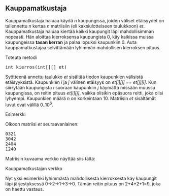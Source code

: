 ## Kauppamatkustaja ##

Kauppamatkustaja haluaa käydä <em>n</em> kaupungissa, joiden väliset etäisyydet on tallennettu <em>n</em> kertaa <em>n</em> matriisiin (eli kaksiulotteiseen taulukkoon) <em>et</em>.
Kauppamatkustaja haluaa kiertää kaikki kaupungit läpi mahdollisimman nopeasti. Hän aloittaa kierroksensa kaupungista 0, käy kaikissa muissa
kaupungeissa **tasan kerran** ja palaa lopuksi kaupunkiin 0. Auta kauppamatkustajaa selvittämään lyhimmän mahdollisen kierroksen pituus.

Toteuta metodi

<pre>int kierros(int[][] et)</pre>

Syötteenä annettu taulukko <em>et</em> sisältää tiedon kaupunkien välisistä etäisyyksistä. Kaupunkien <em>i</em> ja <em>j</em> välinen etäisyys on <em>et[i][j] == et[j][i]</em>.
Kun siirrytään kaupungista <em>i</em> suoraan kaupunkiin <em>j</em> käymättä missään muussa kaupungissa, on reitin pituus <em>et[i][j]</em>, vaikka olisikin epäsuora reitti,
joka olisi lyhyempi.
Kaupunkien määrä <em>n</em> on korkeintaan 10. Matriisin <em>et</em> sisältämät luvut ovat välillä 0..10<sup>6</sup>.

Esimerkki

Olkoon matriisi <em>et</em> seuraavanlainen:

<pre>0321
3042
2404
1240</pre>

Matriisin kuvaama verkko näyttää siis tältä:

Kauppamatkustajan verkko

Nyt yksi esimerkki lyhimmästä mahdollisesta kierroksesta käy kaupungit läpi järjestyksessä 0→2→1→3→0. Tämän reitin pituus on 2+4+2+1=9, joka on haettu vastaus.
